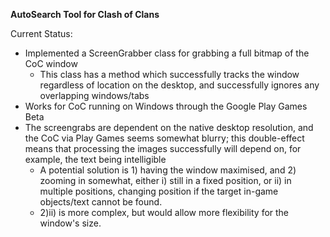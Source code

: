 **AutoSearch Tool for Clash of Clans**

Current Status:
- Implemented a ScreenGrabber class for grabbing a full bitmap of the CoC window
  - This class has a method which successfully tracks the window regardless of location on the desktop, and successfully ignores any overlapping windows/tabs
- Works for CoC running on Windows through the Google Play Games Beta
- The screengrabs are dependent on the native desktop resolution, and the CoC via Play Games seems somewhat blurry; this double-effect means that processing the images successfully will depend on, for example, the text being intelligible
  - A potential solution is 1) having the window maximised, and 2) zooming in somewhat, either i) still in a fixed position, or ii) in multiple positions, changing position if the target in-game objects/text cannot be found.
  - 2)ii) is more complex, but would allow more flexibility for the window's size.
